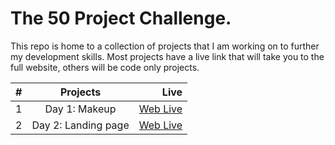 <h1>The 50 Project Challenge.</h1>
<p>This repo is home to a collection of projects that I am working on to further my development skills. Most projects have a live link that will take you to the full website, others will be code only projects.</p>

| #   |               Projects               |                                                                                                         Live |
| --- | :----------------------------------: | -----------------------------------------------------------------------------------------------------------: |
| 1   |        Day 1: Makeup      |          [Web Live](https://rumina23.github.io/50%20projects%20in%2050%20days/makeup/index.html) |
| 2   |        Day 2: Landing page      |          [Web Live](https://rumina23.github.io/50%20projects%20in%2050%20days/landing%20page/index.html) |
